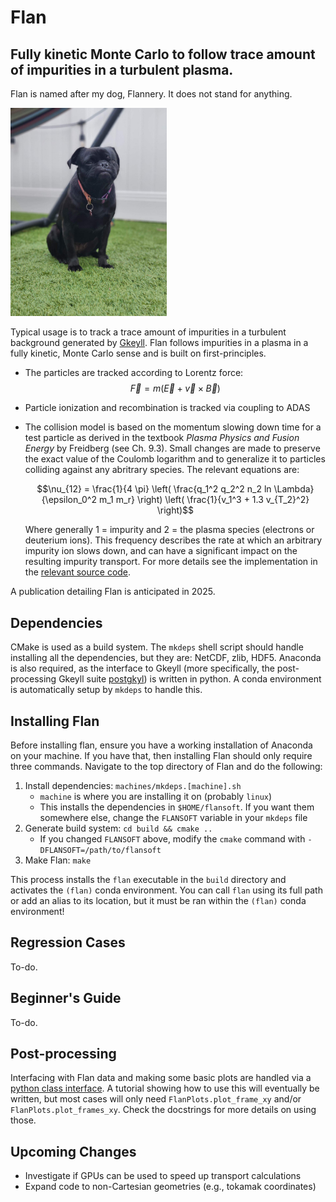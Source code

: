 # Flan
## Fully kinetic Monte Carlo to follow trace amount of impurities in a turbulent plasma. 

Flan is named after my dog, Flannery. It does not stand for anything. 

<img src="https://github.com/shawnzamperini/flan/blob/main/docs/flan_image.jpg" width="250">

Typical usage is to track a trace amount of impurities in a turbulent background generated by [Gkeyll](https://gkeyll.readthedocs.io/en/latest/install.html). Flan follows impurities in a plasma in a fully kinetic, Monte Carlo sense and is built on first-principles.

- The particles are tracked according to Lorentz force:
    $$\vec{F}=m(\vec{E} + \vec{v} \times \vec{B})$$
- Particle ionization and recombination is tracked via coupling to ADAS
- The collision model is based on the momentum slowing down time for a test particle as derived in the textbook *Plasma Physics and Fusion Energy* by Freidberg (see Ch. 9.3). Small changes are made to preserve the exact value of the Coulomb logarithm and to generalize it to particles colliding against any abritrary species. The relevant equations are:

    $$\nu_{12} = \frac{1}{4 \pi} \left( \frac{q_1^2 q_2^2 n_2 ln \Lambda}{\epsilon_0^2 m_1 m_r} \right) \left( \frac{1}{v_1^3 + 1.3 v_{T_2}^2} \right)$$

    Where generally 1 = impurity and 2 = the plasma species (electrons or deuterium ions). This frequency describes the rate at which an arbitrary impurity ion slows down, and can have a significant impact on the resulting impurity transport. For more details see the implementation in the [relevant source code](https://github.com/shawnzamperini/flan/blob/main/src/collisions.cpp).

A publication detailing Flan is anticipated in 2025. 

## Dependencies

CMake is used as a build system. The `mkdeps` shell script should handle installing all the dependencies, but they are: NetCDF, zlib, HDF5. Anaconda is also required, as the interface to Gkeyll (more specifically, the post-processing Gkeyll suite [postgkyl](https://github.com/ammarhakim/postgkyl/tree/main)) is written in python. A conda environment is automatically setup by `mkdeps` to handle this. 

## Installing Flan

Before installing flan, ensure you have a working installation of Anaconda on your machine. If you have that, then installing Flan should only require three commands. Navigate to the top directory of Flan and do the following:

1. Install dependencies: `machines/mkdeps.[machine].sh`
   - `machine` is where you are installing it on (probably `linux`)
   - This installs the dependencies in `$HOME/flansoft`. If you want them somewhere else, change the `FLANSOFT` variable in your `mkdeps` file
2. Generate build system: `cd build && cmake ..`
   - If you changed `FLANSOFT` above, modify the `cmake` command with `-DFLANSOFT=/path/to/flansoft`
3. Make Flan: `make`

This process installs the `flan` executable in the `build` directory and activates the `(flan)` conda environment. You can call `flan` using its full path or add an alias to its location, but it must be ran within the `(flan)` conda environment! 

## Regression Cases

To-do.

## Beginner's Guide

To-do.

## Post-processing

Interfacing with Flan data and making some basic plots are handled via a [python class interface](https://github.com/shawnzamperini/flan/blob/main/python/flan_plots.py). A tutorial showing how to use this will eventually be written, but most cases will only need `FlanPlots.plot_frame_xy` and/or `FlanPlots.plot_frames_xy`. Check the docstrings for more details on using those.  

## Upcoming Changes

- Investigate if GPUs can be used to speed up transport calculations
- Expand code to non-Cartesian geometries (e.g., tokamak coordinates)
